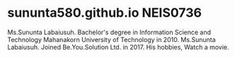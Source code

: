 # sununta580.github.io NEIS0736
Ms.Sununta Labaiusuh. Bachelor's degree in Information Science and Technology Mahanakorn University of Technology in 2010.
Ms.Sununta Labaiusuh. Joined Be.You.Solution Ltd. in 2017.
His hobbies, Watch a movie.